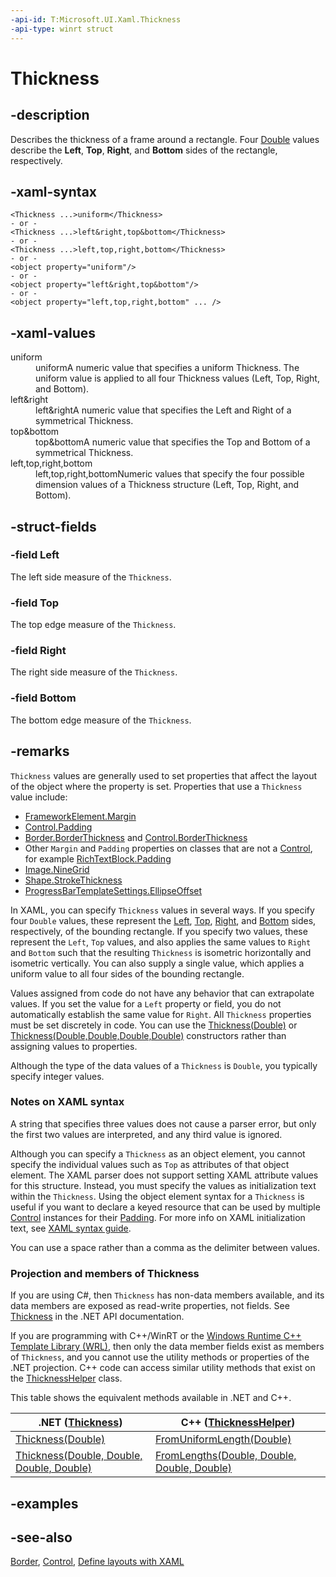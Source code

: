 ```yaml
---
-api-id: T:Microsoft.UI.Xaml.Thickness
-api-type: winrt struct
---
```


<!-- Structure syntax.
public struct Thickness 
-->

# Thickness

## -description

Describes the thickness of a frame around a rectangle. Four [Double](/dotnet/api/system.double?view=dotnet-uwp-10.0&preserve-view=true) values describe the **Left**, **Top**, **Right**, and **Bottom** sides of the rectangle, respectively.

## -xaml-syntax

```xaml
<Thickness ...>uniform</Thickness>
- or -
<Thickness ...>left&right,top&bottom</Thickness>
- or -
<Thickness ...>left,top,right,bottom</Thickness>
- or -
<object property="uniform"/>
- or -
<object property="left&right,top&bottom"/>
- or -
<object property="left,top,right,bottom" ... />
```

## -xaml-values

<dl><dt>uniform</dt><dd>uniformA numeric value that specifies a uniform Thickness. The uniform value is applied to all four Thickness values (Left, Top, Right, and Bottom).</dd>
<dt>left&amp;right</dt><dd>left&amp;rightA numeric value that specifies the Left and Right of a symmetrical Thickness.</dd>
<dt>top&amp;bottom</dt><dd>top&amp;bottomA numeric value that specifies the Top and Bottom of a symmetrical Thickness.</dd>
<dt>left,top,right,bottom</dt><dd>left,top,right,bottomNumeric values that specify the four possible dimension values of a Thickness structure (Left, Top, Right, and Bottom).</dd>
</dl>

## -struct-fields

### -field Left

The left side measure of the `Thickness`.

### -field Top

The top edge measure of the `Thickness`.

### -field Right

The right side measure of the `Thickness`.

### -field Bottom

The bottom edge measure of the `Thickness`.

## -remarks

`Thickness` values are generally used to set properties that affect the layout of the object where the property is set. Properties that use a `Thickness` value include:

+ [FrameworkElement.Margin](frameworkelement_margin.md)
+ [Control.Padding](../microsoft.ui.xaml.controls/control_padding.md)
+ [Border.BorderThickness](../microsoft.ui.xaml.controls/border_borderthickness.md) and [Control.BorderThickness](../microsoft.ui.xaml.controls/control_borderthickness.md)
+ Other `Margin` and `Padding` properties on classes that are not a [Control](../microsoft.ui.xaml.controls/control.md), for example [RichTextBlock.Padding](../microsoft.ui.xaml.controls/richtextblock_padding.md)
+ [Image.NineGrid](../microsoft.ui.xaml.controls/image_ninegrid.md)
+ [Shape.StrokeThickness](../microsoft.ui.xaml.shapes/shape_strokethickness.md)
+ [ProgressBarTemplateSettings.EllipseOffset](../microsoft.ui.xaml.controls.primitives/progressbartemplatesettings_ellipseoffset.md)

In XAML, you can specify `Thickness` values in several ways. If you specify four `Double` values, these represent the [Left](/uwp/api/windows.ui.xaml.thickness.left), [Top](/uwp/api/windows.ui.xaml.thickness.top), [Right](/uwp/api/windows.ui.xaml.thickness.right), and [Bottom](/uwp/api/windows.ui.xaml.thickness.bottom) sides, respectively, of the bounding rectangle. If you specify two values, these represent the `Left`, `Top` values, and also applies the same values to `Right` and `Bottom` such that the resulting `Thickness` is isometric horizontally and isometric vertically. You can also supply a single value, which applies a uniform value to all four sides of the bounding rectangle.

Values assigned from code do not have any behavior that can extrapolate values. If you set the value for a `Left` property or field, you do not automatically establish the same value for `Right`. All `Thickness` properties must be set discretely in code. You can use the [Thickness(Double)](/dotnet/api/windows.ui.xaml.thickness.-ctor#windows-ui-xaml-thickness-ctor(system-double)) or [Thickness(Double,Double,Double,Double)](/dotnet/api/windows.ui.xaml.thickness.-ctor#windows-ui-xaml-thickness-ctor(system-double-system-double-system-double-system-double)) constructors rather than assigning values to properties.

Although the type of the data values of a `Thickness` is `Double`, you typically specify integer values.

### Notes on XAML syntax

A string that specifies three values does not cause a parser error, but only the first two values are interpreted, and any third value is ignored.

Although you can specify a `Thickness` as an object element, you cannot specify the individual values such as `Top` as attributes of that object element. The XAML parser does not support setting XAML attribute values for this structure. Instead, you must specify the values as initialization text within the `Thickness`. Using the object element syntax for a `Thickness` is useful if you want to declare a keyed resource that can be used by multiple [Control](../microsoft.ui.xaml.controls/control.md) instances for their [Padding](../microsoft.ui.xaml.controls/control_padding.md). For more info on XAML initialization text, see [XAML syntax guide](/windows/uwp/xaml-platform/xaml-syntax-guide).

You can use a space rather than a comma as the delimiter between values.

### Projection and members of Thickness

If you are using C#, then `Thickness` has non-data members available, and its data members are exposed as read-write properties, not fields. See [Thickness](/dotnet/api/windows.ui.xaml.thickness) in the .NET API documentation.

If you are programming with C++/WinRT or the [Windows Runtime C++ Template Library (WRL)](/cpp/windows/windows-runtime-cpp-template-library-wrl), then only the data member fields exist as members of `Thickness`, and you cannot use the utility methods or properties of the .NET projection. C++ code can access similar utility methods that exist on the [ThicknessHelper](thicknesshelper.md) class.

This table shows the equivalent methods available in .NET and C++.

| .NET ([Thickness](/dotnet/api/windows.ui.xaml.thickness)) | C++ ([ThicknessHelper](thicknesshelper.md)) |
| ---- | --- |
| [Thickness(Double)](/dotnet/api/windows.ui.xaml.thickness.-ctor#windows-ui-xaml-thickness-ctor(system-double)) | [FromUniformLength(Double)](thicknesshelper_fromuniformlength_155036416.md) |
| [Thickness(Double, Double, Double, Double)](/dotnet/api/windows.ui.xaml.thickness.-ctor#windows-ui-xaml-thickness-ctor(system-double-system-double-system-double-system-double)) | [FromLengths(Double, Double, Double, Double)](thicknesshelper_fromlengths_582957363.md) |

## -examples

## -see-also

[Border](../microsoft.ui.xaml.controls/border.md), [Control](../microsoft.ui.xaml.controls/control.md), [Define layouts with XAML](/windows/uwp/layout/layouts-with-xaml)
